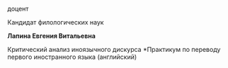 доцент

Кандидат филологических наук

**Лапина Евгения Витальевна**

Критический анализ иноязычного дискурса
	*Практикум по переводу первого иностранного языка (английский)